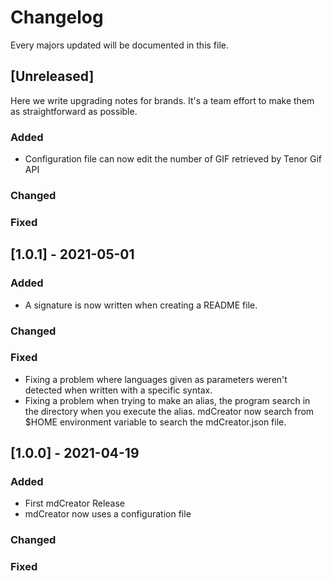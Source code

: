 # Changelog
Every majors updated will be documented in this file.

## [Unreleased]

Here we write upgrading notes for brands. It's a team effort to make them as
straightforward as possible.

### Added
- Configuration file can now edit the number of GIF retrieved by Tenor Gif API

### Changed

### Fixed

## [1.0.1] - 2021-05-01

### Added
- A signature is now written when creating a README file.

### Changed

### Fixed
- Fixing a problem where languages given as parameters weren't detected when written with a specific syntax.
- Fixing a problem when trying to make an alias, the program search in the directory when you execute the alias. mdCreator now search from $HOME environment variable to search the mdCreator.json file.

## [1.0.0] - 2021-04-19

### Added
- First mdCreator Release
- mdCreator now uses a configuration file

### Changed

### Fixed
